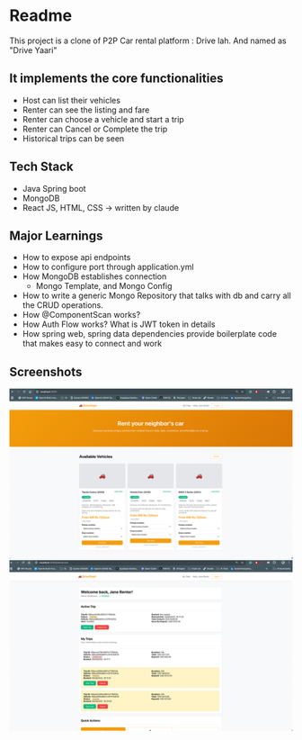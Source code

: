 # Readme

This project is a clone of P2P Car rental platform : Drive lah.
And named as "Drive Yaari"

## It implements the core functionalities
- Host can list their vehicles
- Renter can see the listing and fare
- Renter can choose a vehicle and start a trip
- Renter can Cancel or Complete the trip
- Historical trips can be seen


## Tech Stack
- Java Spring boot
- MongoDB
- React JS, HTML, CSS -> written by claude

## Major Learnings
- How to expose api endpoints
- How to configure port through application.yml
- How MongoDB establishes connection
  - Mongo Template, and Mongo Config
- How to write a generic Mongo Repository that talks with db and carry all the CRUD operations.
- How @ComponentScan works?
- How Auth Flow works? What is JWT token in details
- How spring web, spring data dependencies provide boilerplate code that makes easy to connect and work


## Screenshots

![img.png](img.png)
![img_1.png](img_1.png)